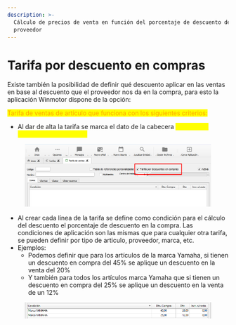 ```yaml
---
description: >-
  Cálculo de precios de venta en función del porcentaje de descuento del
  proveedor
---
```


# Tarifa por descuento en compras

Existe también la posibilidad de definir qué descuento aplicar en las ventas en base al descuento que el proveedor nos da en la compra, para esto la aplicación Winmotor dispone de la opción:&#x20;

<mark style="color:orange;">Tarifa de ventas de artículo que funciona con los siguientes criterios:</mark>

* Al dar de alta la tarifa se marca el dato de la cabecera <mark style="color:yellow;">" Tarifa por descuento en compras"</mark>

<figure><img src="../../../../.gitbook/assets/imagen.png" alt=""><figcaption></figcaption></figure>

* Al crear cada línea de la tarifa se define como condición para el cálculo del descuento el porcentaje de descuento en la compra. Las condiciones de aplicación son las mismas que para cualquier otra tarifa, se pueden definir por tipo de articulo, proveedor, marca, etc.
* Ejemplos:
  * Podemos definir que para los artículos de la marca Yamaha, si tienen un descuento en compra del 45% se aplique un descuento en la venta del 20%
  * Y también para todos los artículos marca Yamaha que si tienen un descuento en compra del 25% se aplique un descuento en la venta de un 12%

<figure><img src="../../../../.gitbook/assets/imagen (1).png" alt=""><figcaption></figcaption></figure>
